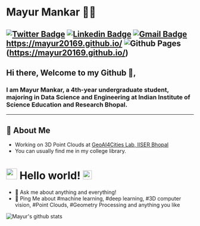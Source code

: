 # Mayur Mankar 👨‍💻

[![Twitter Badge](https://img.shields.io/badge/-@mayurmankar-1ca0f1?style=flat-square&labelColor=1ca0f1&logo=twitter&logoColor=white&link=https://twitter.com/Mayur25mankar)](https://twitter.com/Mayur25mankar) [
![Linkedin Badge](https://img.shields.io/badge/-mayurmankar-blue?style=flat-square&logo=Linkedin&logoColor=white&link=https://www.linkedin.com/in/mayur-mankar-2452311b7/)](https://www.linkedin.com/in/mayur-mankar-2452311b7/)
[![Gmail Badge](https://img.shields.io/badge/-mayur25mankar@gmail.com-c14438?style=flat-square&logo=Gmail&logoColor=white&link=mailto:mayur25mankar@gmail.com)](mailto:mayur25mankar@gmail.com)
https://mayur20169.github.io/
![Github Pages](https://img.shields.io/badge/github%20pages-121013?style=for-the-badge&logo=github&logoColor=white)(https://mayur20169.github.io/)
---

## Hi there, Welcome to my Github 👋,

### I am Mayur Mankar, a 4th-year undergraduate student, majoring in Data Science and Engineering at Indian Institute of Science Education and Research Bhopal.
-------
  
## 🧐 About Me

-  Working on 3D Point Clouds at [GeoAI4Cities Lab, IISER Bhopal](https://sites.google.com/iiserb.ac.in/geoai/home?authuser=0)
-  You can usually find me in my college library. 

# <img src="https://github.com/TheDudeThatCode/TheDudeThatCode/blob/master/Assets/Hi.gif" width="29px"> Hello world!&nbsp;<img src="https://github.com/TheDudeThatCode/TheDudeThatCode/blob/master/Assets/Earth.gif" width="24px">

- 💬 Ask me about anything and everything!
- 💬 Ping Me about #machine learning, #deep learning, #3D computer vision, #Point Clouds, #Geometry Processing and anything you like


![Mayur's github stats](https://github-readme-stats.vercel.app/api?username=mayur20169&show_icons=true)

<!--
**mayur20169/mayur20169** is a ✨ _special_ ✨ repository because its `README.md` (this file) appears on your GitHub profile.

🤔

-->
